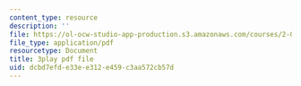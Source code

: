 ```yaml
---
content_type: resource
description: ''
file: https://ol-ocw-studio-app-production.s3.amazonaws.com/courses/2-003sc-engineering-dynamics-fall-2011/dcbd7efde33ee312e459c3aa572cb57d_fK9AGvLf3yw.pdf
file_type: application/pdf
resourcetype: Document
title: 3play pdf file
uid: dcbd7efd-e33e-e312-e459-c3aa572cb57d
---
```

